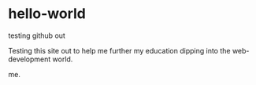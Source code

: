 # hello-world
testing github out

Testing this site out to help me further my education dipping into the web-development world.

me.

